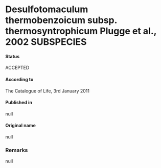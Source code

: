 # Desulfotomaculum thermobenzoicum subsp. thermosyntrophicum Plugge et al., 2002 SUBSPECIES

#### Status
ACCEPTED

#### According to
The Catalogue of Life, 3rd January 2011

#### Published in
null

#### Original name
null

### Remarks
null